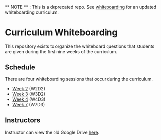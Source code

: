 ** NOTE ** : This is a deprecated repo. See [whiteboarding](https://github.com/appacademy/whiteboarding) for an updated whiteboarding curriculum. 

# Curriculum Whiteboarding

This repository exists to organize the whiteboard questions that
students are given during the first nine weeks of the curriculum.

## Schedule

There are four whiteboarding sessions that occur during the curriculum.

* [Week 2][w2] (W2D2)
* [Week 3][w3] (W3D2)
* [Week 4][w4] (W4D3)
* [Week 7][w7] (W7D3)

[w2]: ./schedule/w2.md
[w3]: ./schedule/w3.md
[w4]: ./schedule/w4.md
[w7]: ./schedule/w7.md

## Instructors

Instructor can view the old Google Drive [here][google-drive].

[google-drive]: https://drive.google.com/drive/u/1/folders/0B2GA4obf3HcmbkUyU2d0RVRGdjA

